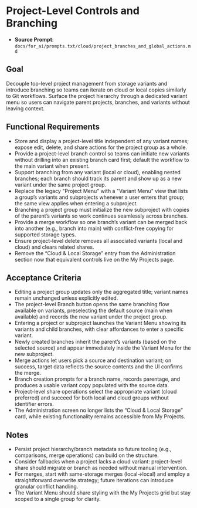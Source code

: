 # Project-Level Controls and Branching

- **Source Prompt**: `docs/for_ai/prompts.txt/cloud/project_branches_and_global_actions.md`

## Goal
Decouple top-level project management from storage variants and introduce branching so teams can iterate on cloud or local copies similarly to Git workflows. Surface the project hierarchy through a dedicated variant menu so users can navigate parent projects, branches, and variants without leaving context.

## Functional Requirements
- Store and display a project-level title independent of any variant names; expose edit, delete, and share actions for the project group as a whole.
- Provide a project-level branch control so teams can initiate new variants without drilling into an existing branch card first; default the workflow to the main variant when present.
- Support branching from any variant (local or cloud), enabling nested branches; each branch should track its parent and show up as a new variant under the same project group.
- Replace the legacy "Project Menu" with a "Variant Menu" view that lists a group’s variants and subprojects whenever a user enters that group; the same view applies when entering a subproject.
- Branching a project group must initialize the new subproject with copies of the parent’s variants so work continues seamlessly across branches.
- Provide a merge workflow so one branch’s variant can be merged back into another (e.g., branch into main) with conflict-free copying for supported storage types.
- Ensure project-level delete removes all associated variants (local and cloud) and clears related shares.
- Remove the “Cloud & Local Storage” entry from the Administration section now that equivalent controls live on the My Projects page.

## Acceptance Criteria
- Editing a project group updates only the aggregated title; variant names remain unchanged unless explicitly edited.
- The project-level Branch button opens the same branching flow available on variants, preselecting the default source (main when available) and records the new variant under the project group.
- Entering a project or subproject launches the Variant Menu showing its variants and child branches, with clear affordances to enter a specific variant.
- Newly created branches inherit the parent’s variants (based on the selected source) and appear immediately inside the Variant Menu for the new subproject.
- Merge actions let users pick a source and destination variant; on success, target data reflects the source contents and the UI confirms the merge.
- Branch creation prompts for a branch name, records parentage, and produces a usable variant copy populated with the source data.
- Project-level share operations select the appropriate variant (cloud preferred) and succeed for both local and cloud groups without identifier errors.
- The Administration screen no longer lists the “Cloud & Local Storage” card, while existing functionality remains accessible from My Projects.

## Notes
- Persist project hierarchy/branch metadata so future tooling (e.g., comparisons, merge operations) can build on the structure.
- Consider fallbacks when a project lacks a cloud variant: project-level share should migrate or branch as needed without manual intervention.
- For merges, start with same-storage merges (local→local) and employ a straightforward overwrite strategy; future iterations can introduce granular conflict handling.
- The Variant Menu should share styling with the My Projects grid but stay scoped to a single group for clarity.
